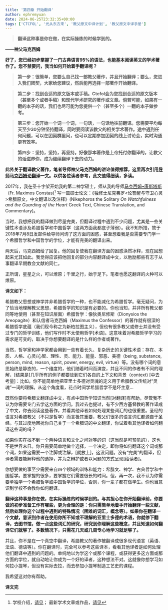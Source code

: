```yaml
---
title: '第四章 开始翻译'
author: ephremyuan
date: 2024-06-25T23:32:35+00:00
tags: ['CTCFOL', '光从东方来', '教父原文中译计划', '教父原文中译手册']
---
```


> **翻译这种事是你在做，在实际操练的时候学到的。**

**——神父马克西姆**

**好了，您已经初步掌握了一门古典语言95%的语法，也能基本阅读英文的学术著作了。您不禁要问，我当如何开始着手翻译呢？**

> **第一步：很简单，您要么自己找一部教父著作，并且开始翻译；要么，您进入我们团契，大家给您建议，然后能再选择一部著作开始翻译。**

> **第二步：找到合适的原文版本或手稿。Ctcfol会为您找到合适的原文版本（甚至多个或者手稿）和现代学术研究的著作或文章。倘若可能，如果有一翻的本子的话，我们也尽可能为您提供一个（甚至多个）一翻的本子做参考。**

> **第三步：您开始一个词一个词，一句话，一句话地往前翻译。您需要平均每天至少30分钟坚持翻译，同时要阅读该教父的相关学术著作。途中遇到任何问题，可以在团契群里问，也可以定期参加团契的线上讨论会，实时沟通更有效率。**

> **第四步：坚持，坚持，再坚持。好像那本著作是上帝托付你翻译的，让教父的话滋养你，成为继续翻译下去的动力。**

**此外关于翻译教父著作，笔者导师神父马克西姆的讲论值得推荐，这里再次引用[导师马克西姆论翻译](https://doc.ctcfol.org/2022/01/28/%E6%88%91%E5%AF%BC%E5%B8%88%E9%A9%AC%E5%85%8B%E8%A5%BF%E5%A7%86-%E8%AE%BA%E7%BF%BB%E8%AF%91/)一文。以供各位读者参考，此文值得细读，多读。**

2017年，我在圣十字架开始我的第二神学硕士，师从我的导师[马克西姆•康斯塔斯](https://www.hchc.edu/faculty/v-rev-archim-maximos-constas-phd/)（Fr. Maximos Constas)[^1] 写一篇硕士论文：《独修士尼克弗罗<论警醒与守卫心灵>希腊原文，中文翻译以及注释》(Nikephoros the Solitary _On Watchfulness and the Guarding of the Heart_ Greek Text, Chinese Translation, and Commentary)。

[^1]: 学校介绍，[请见](https://www.hchc.edu/faculty/v-rev-archim-maximos-constas-pdh)； ​最新学术文章或作品，[请见](https://hcgost.academia.edu/FrMaximosConstas/)

当时，我想把我的翻译做到尽量完美，但翻译过程中遇到不少问题，尤其是一些关键性术语涉及希腊哲学和中国哲学（这两方面我都底子薄弱）。我不知所措，故于2018年7月8日发邮件给导师问询了这方面的困惑，甚至想着我是否需要专门学一个希腊哲学和中国哲学的学位，才能有完美的翻译出来。

两天后，马克西姆给了回复。他的回复使我在翻译方面的困惑涣然冰释，现在回想起来尤其如此。我觉得应该把他回复的部分内容翻译成中文，以勉励那些有志于从事翻译早期教会文献的同仁。

正所谓，星星之火，可以燎原；千里之行，始于足下。笔者也愿这翻译的火种可以燎原。

**译文如下：**

希腊教父思想或神学并非希腊哲学的一种，也不能减化为希腊哲学。毫无疑问，为了恰当地理解教父思想，希腊哲学的知识是有必要的。你也当知，并非所有教父都同等地使用（甚至在知识层面）希腊哲学：像狄奥尼修斯（Dionysios the Areopagite）和认信者马克西姆（Maximus the Confessor）的著作就有很深的希腊哲学底蕴（我们现今称之为新柏拉图主义），但也有很多教父或修士并没有受过专门的哲学训练，他们写作时不太使用哲学\[术语\]。这意味着对希腊哲学学习的需求是可变的，取决于你想要翻译的是什么样的作者或著作。

当然，哲学家和神学家都会用到一些有着长久、复杂历史的关键性术语：存在、本质、人格、心灵/心智、理性、灵、能力、能量、邪恶、美德（being, substance, person, mind, reason, spirit, power, energy, evil, virtue）等。没有哪个词的意思始终是静态的，一个维度的，他们随着时间而演变，并且不同的作者有不同的理解，\[结果是\]几乎所有的例子都要放到它们各自的上下文和背景（context) \[中去考量\]：比如，你不能简单地把亚里士多德对灵魂的定义用于希腊教父传统对“灵魂”一词的理解。从这个角度看，花点时间学希腊哲学不是坏主意…

既然你要将希腊文翻译成中文，有点中国哲学知识当然\[对翻译\]有帮助，尽管我不认为你需要专门去学这方面的学问。我过去也提过，有不少西方基督教的著作译成了中文，你去阅读这些著作，并看其他译者如何处理某些词汇的也很重要。圣经的语言对希腊教父（不只是哲学）而言极其重要，教父们很多的语言词汇都源自于圣经。与其过度地困扰你自己关于一个希腊词的中文翻译，你试着看其他译者如何翻译这些词的吗？

如果你实在找不到一个两种语言和文化之间对等的词（这当然是可预见的），这也不是世界末日。你只需要简单地做个选择，一个决定，即你将如何翻译这个词或那个词，如果这需要一个注脚或注解，\[就放上\]，这没问题。没有“完美”的翻译，但译者需要能解释他的选择，并为之辩护或者以问题的方式呈现\[给读者\]。

你想要做的事至少需要来自四个领域的训练和能力：希腊文、神学、古典哲学和中国哲学。要掌握的很多，要掌握它们需要很长的时间。但，再一次，我不认为你需要单独学一个希腊哲学或中国哲学的学位，否则，你一辈子都在做学生。你也当意识到学校不会教你如何翻译。

**翻译这种事是你在做，在实际操练的时候学到的。与其担心在你开始翻译前，你要做的初步准备工作有哪些，更为合理的是：你只需简单地着手开始翻译一些文献，然后处理你这个过程中遇到的特殊情况（困难的词汇，概念等）。如果你在翻译一个文献，意识到作者在使用你所不知或不理解的亚里士多德的术语，你就停下翻译，去图书馆，做一点这些词汇的研究，研究到你理解这些概念，并且知道如何翻译它们就够了。多数情况下，只需花几天或几周专心地学习就足够了。**

并且，你不是在一个真空中翻译，希腊教父的著作被翻译成很多现代语言（英语、法语、德语等）。你在翻译时，完全可以参考这些译本，看看其他译者是如何处理他们翻译中遇到的问题的。单纯地以为学这个或那个课程，或获得更多这方面或那方面的学位，就自动地让你成为一个好的译者，这种想法不对。这就像你想学习如何拉小提琴，但没有实际去拉，而去参加小提琴制造工艺史的课程。

我希望这对你有帮助。

**译文完**
